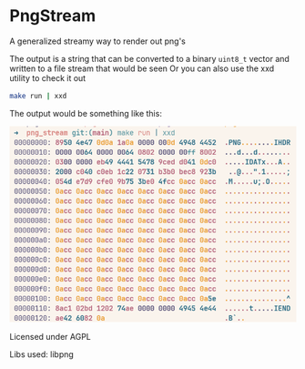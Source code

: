 # PngStream

A generalized streamy way to render out png's

The output is a string that can be converted to a binary `uint8_t` vector and 
written to a file stream that would be seen
Or you can also use the xxd utility to check it out
```bash
make run | xxd
```

The output would be something like this:

![Output example](assets/screenshot_updated.png)

Licensed under AGPL

Libs used: libpng
